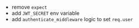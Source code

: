 <!-- - update controllers return type (mix sqlx with warp) -->
<!-- - add jwt -->
<!-- - add encription to passwords -->
<!-- - move database to helpers -->
- remove `expect`
- add `JWT_SECRET` env variable
- add `authenticate_middleware` logic to set `req.user`
<!-- - add token custom errors message response -->
